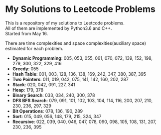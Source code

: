 My Solutions to Leetcode Problems
====
This is a repository of my solutions to Leetcode problems.  
All of them are implemented by Python3.6 and C++.  
Started from May 16.

There are time complexities and space complexities(auxiliary space) estimated for each problem.

- **Dynamic Programming**: 005, 053, 055, 061, 070, 072, 139, 152, 198, 279, 300, 322, 329, 416
- **Greedy**: 055
- **Hash Table**: 001, 003, 128, 136, 138, 169, 242, 347, 380, 387, 395
- **Two Pointers**: 011, 019, 042, 075, 141, 142, 160, 202, 287
- **Stack**: 020, 042, 091, 227, 341
- **Heap**: 179, 378
- **Binary Search**: 033, 034, 240, 300, 378
- **DFS BFS Search**: 079, 091, 101, 102, 103, 104, 114, 116, 200, 207, 210, 230, 236, 297, 329
- **Bit Operations**: 078, 136, 190, 289
- **Sort**: 015, 049, 056, 148, 179, 215, 324, 347
- **Recursive**: 022, 039, 040, 046, 047, 078, 090, 098, 105, 108, 131, 207, 230, 236, 395
